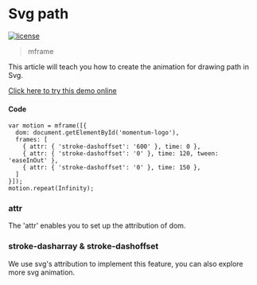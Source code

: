 <!-- 
---
date: 2020/3/4 10:00:01
---
-->
# Svg path

[![license](https://img.shields.io/github/license/momentum-design/momentum-ui.svg?color=blueviolet)](https://github.com/momentum-design/momentum-ui/blob/master/charts/LICENSE)

> mframe

This article will teach you how to create the animation for drawing path in Svg.

<!--@<iframe height="265" style="width: 100%;" scrolling="no" title="Svg" src="https://codepen.io/arthusliang/embed/GRJWadP?height=265&theme-id=light&default-tab=result" frameborder="no" allowtransparency="true" allowfullscreen="true" loading="lazy">
  See the Pen <a href='https://codepen.io/arthusliang/pen/GRJWadP'>Svg</a> by Arthus
  (<a href='https://codepen.io/arthusliang'>@arthusliang</a>) on <a href='https://codepen.io'>CodePen</a>.
</iframe>@-->

[Click here to try this demo online](https://codepen.io/arthusliang/pen/GRJWadP)

#### Code

```
var motion = mframe([{
  dom: document.getElementById('momentum-logo'),
  frames: [
    { attr: { 'stroke-dashoffset': '600' }, time: 0 },
    { attr: { 'stroke-dashoffset': '0' }, time: 120, tween: 'easeInOut' },
    { attr: { 'stroke-dashoffset': '0' }, time: 150 },
  ]
}]);
motion.repeat(Infinity);
```

### attr

The 'attr' enables you to set up the attribution of dom.

### stroke-dasharray & stroke-dashoffset

We use svg's attribution to implement this feature, you can also explore more svg animation.
